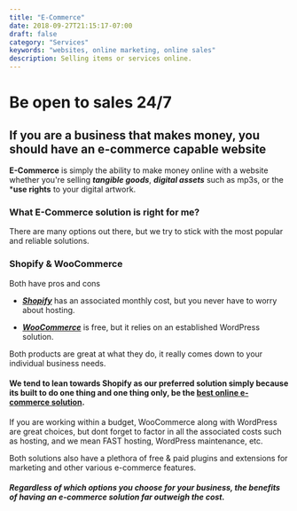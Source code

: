 ```yaml
---
title: "E-Commerce"
date: 2018-09-27T21:15:17-07:00
draft: false
category: "Services"
keywords: "websites, online marketing, online sales"
description: Selling items or services online.
---
```

[1]: https://www.shopify.com// "Shopify"
[2]: https://woocommerce.com// "WooCommerce"
[3]: https://ecommerce-platforms.com/ecommerce-reviews/the-ultimate-shopify-ecommerce-review/ "Shopify Review"

# Be open to sales 24/7

## If you are a business that makes money, you should have an e-commerce capable website

**E-Commerce** is simply the ability to make money online with a website whether you're selling ***tangible goods***, ***digital assets*** such as mp3s, or the ***use rights** to your digital artwork.

### What E-Commerce solution is right for me?

There are many options out there, but we try to stick with the most popular and reliable solutions.

### Shopify & WooCommerce

Both have pros and cons

- ***[Shopify][1]*** has an associated monthly cost, but you never have to worry about hosting.

- ***[WooCommerce][2]*** is free, but it relies on an established WordPress solution.

Both products are great at what they do, it really comes down to your individual business needs.

#### We tend to lean towards **Shopify** as our preferred solution simply because its built to do one thing and one thing only, be the **[best online e-commerce solution][3]**.

If you are working within a budget, WooCommerce along with WordPress are great choices, but dont forget to factor in all the associated costs such as hosting, and we mean FAST hosting, WordPress maintenance, etc.

Both solutions also have a plethora of free & paid plugins and extensions for marketing and other various e-commerce features.

##### Regardless of which options you choose for your business, the benefits of having an e-commerce solution far outweigh the cost.
